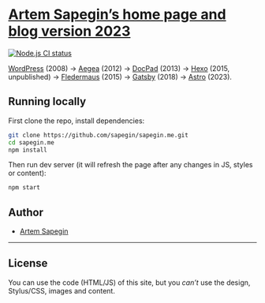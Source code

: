 # [Artem Sapegin’s home page and blog version 2023](https://sapegin.me/)

[![Node.js CI status](https://github.com/sapegin/sapegin.me/workflows/Node.js%20CI/badge.svg)](https://github.com/sapegin/sapegin.me/actions)

[WordPress](https://wordpress.org/) (2008) → [Aegea](http://blogengine.ru/) (2012) → [DocPad](http://docpad.org/) (2013) → [Hexo](https://hexo.io/) (2015, unpublished) → [Fledermaus](https://github.com/sapegin/fledermaus) (2015) → [Gatsby](https://www.gatsbyjs.org/) (2018) → [Astro](https://astro.build/) (2023).

## Running locally

First clone the repo, install dependencies:

```bash
git clone https://github.com/sapegin/sapegin.me.git
cd sapegin.me
npm install
```

Then run dev server (it will refresh the page after any changes in JS, styles or content):

```bash
npm start
```

## Author

- [Artem Sapegin](https://sapegin.me)

---

## License

You can use the code (HTML/JS) of this site, but you _can’t_ use the design, Stylus/CSS, images and content.
